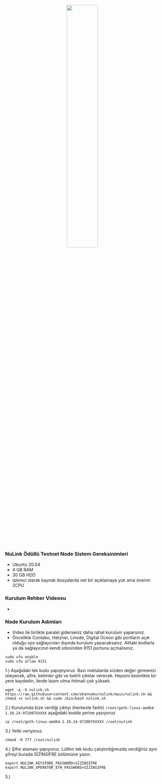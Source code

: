 <p align="center">  
  <a ><img src="https://user-images.githubusercontent.com/73176377/192120292-a2d37748-1d5f-4ec9-9048-057951911801.png"
width=45%
</p>

### NuLink Ödüllü Testnet Node Sistem Gereksinimleri
 - Ubuntu 20.04
 - 4 GB RAM
 - 30 GB HDD
 - işlemci olarak kaynak dosyalarda net bir açıklamaya yok ama önerim 2CPU
 
### Kurulum Rehber Videosu
 - 
 
### Node Kurulum Adımları
- Video ile birlikte paralel giderseniz daha rahat kurulum yaparsınız.
- Öncelikle Contabo, Hetzner, Linode, Digital Oceon gibi portların açık olduğu vps sağlayıcıları dışında kurulum yapacaksanız. Alttaki kodlarla ya da sağlayıcının kendi sitesinden 9151 portunu açmalısınız.
```
sudo ufw enable
sudo ufw allow 9151
```

1.) Aşağıdaki tek kodu yapıştıyoruz. Bazı noktalarda sizden değer girmenizi isteyecek, şifre, kelimler gibi ve belirli çıktılar verecek. Hepsini kesinlikle bir yere kaydedin, ilerde lazım olma ihtimali çok yüksek.
```
wget -q -O nulink.sh https://raw.githubusercontent.com/okannako/nulink/main/nulink.sh && chmod +x nulink.sh && sudo /bin/bash nulink.sh
```

2.) Kurulumda bize verdiği çıktıyı (herkeste farklı) ``/root/geth-linux-amd64-1.10.24-972007XXXXX`` aşağıdaki kodda yerine yazıyoruz
```
cp /root/geth-linux-amd64-1.10.24-972007XXXXX /root/nulink
```

3.) Yetki veriyoruz.
```
chmod -R 777 /root/nulink
```

4.) Şifre ataması yapıyoruz. Lütfen tek kodu çalıştırdığımızda verdiğiniz aynı şifreyi burada SİZİNSİFRE bölümüne yazın.
```
export NULINK_KEYSTORE_PASSWORD=SİZİNSİFRE
export NULINK_OPERATOR_ETH_PASSWORD=SİZİNSİFRE
```

5.)
